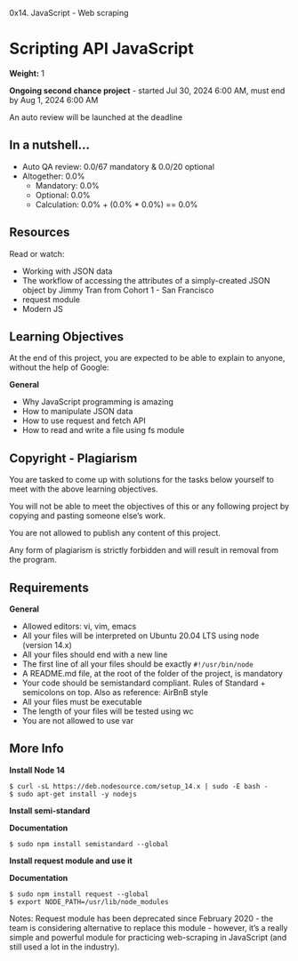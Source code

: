  0x14. JavaScript - Web scraping
# Scripting API JavaScript

**Weight:** 1

**Ongoing second chance project** - started Jul 30, 2024 6:00 AM, must end by Aug 1, 2024 6:00 AM

An auto review will be launched at the deadline

## In a nutshell…

- Auto QA review: 0.0/67 mandatory & 0.0/20 optional
- Altogether: 0.0%
    - Mandatory: 0.0%
    - Optional: 0.0%
    - Calculation: 0.0% + (0.0% * 0.0%) == 0.0%

## Resources

Read or watch:

- Working with JSON data
- The workflow of accessing the attributes of a simply-created JSON object by Jimmy Tran from Cohort 1 - San Francisco
- request module
- Modern JS

## Learning Objectives

At the end of this project, you are expected to be able to explain to anyone, without the help of Google:

**General**

- Why JavaScript programming is amazing
- How to manipulate JSON data
- How to use request and fetch API
- How to read and write a file using fs module

## Copyright - Plagiarism

You are tasked to come up with solutions for the tasks below yourself to meet with the above learning objectives.

You will not be able to meet the objectives of this or any following project by copying and pasting someone else’s work.

You are not allowed to publish any content of this project.

Any form of plagiarism is strictly forbidden and will result in removal from the program.

## Requirements

**General**

- Allowed editors: vi, vim, emacs
- All your files will be interpreted on Ubuntu 20.04 LTS using node (version 14.x)
- All your files should end with a new line
- The first line of all your files should be exactly `#!/usr/bin/node`
- A README.md file, at the root of the folder of the project, is mandatory
- Your code should be semistandard compliant. Rules of Standard + semicolons on top. Also as reference: AirBnB style
- All your files must be executable
- The length of your files will be tested using wc
- You are not allowed to use var

## More Info

**Install Node 14**

```
$ curl -sL https://deb.nodesource.com/setup_14.x | sudo -E bash -
$ sudo apt-get install -y nodejs
```

**Install semi-standard**

**Documentation**

```
$ sudo npm install semistandard --global
```

**Install request module and use it**

**Documentation**

```
$ sudo npm install request --global
$ export NODE_PATH=/usr/lib/node_modules
```

Notes: Request module has been deprecated since February 2020 - the team is considering alternative to replace this module - however, it’s a really simple and powerful module for practicing web-scraping in JavaScript (and still used a lot in the industry).
